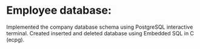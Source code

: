 # Employee database:


Implemented the company database schema using PostgreSQL interactive terminal. Created inserted and deleted database using Embedded SQL in C (ecpg).
